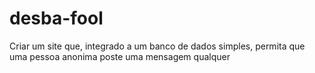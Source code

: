 # desba-fool
Criar um site que, integrado a um banco de dados simples, permita que uma pessoa anonima poste uma mensagem qualquer
